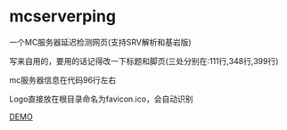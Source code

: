 # mcserverping
一个MC服务器延迟检测网页(支持SRV解析和基岩版)

写来自用的，要用的话记得改一下标题和脚页(三处分别在:111行,348行,399行)

mc服务器信息在代码96行左右

Logo直接放在根目录命名为favicon.ico，会自动识别

[DEMO](https://pingdemo.codewaves.cn/)

